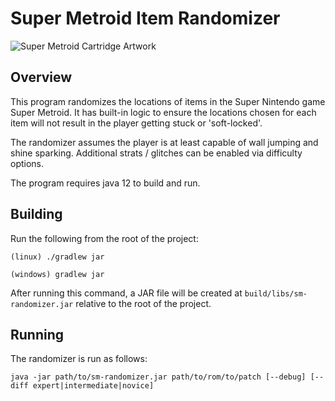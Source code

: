 # Super Metroid Item Randomizer
![Super Metroid Cartridge Artwork](https://cdn02.nintendo-europe.com/media/images/10_share_images/games_15/super_nintendo_5/H2x1_SNES_SuperMetroid_image1600w.jpg)

## Overview
This program randomizes the locations of items in the Super Nintendo game Super Metroid. It has built-in logic to ensure the locations chosen for each item will not result in the player getting stuck or 'soft-locked'.

The randomizer assumes the player is at least capable of wall jumping and shine sparking. Additional strats / glitches can be enabled via difficulty options.

The program requires java 12 to build and run.

## Building

Run the following from the root of the project:

```(linux) ./gradlew jar```

```(windows) gradlew jar```

After running this command, a JAR file will be created at ```build/libs/sm-randomizer.jar``` relative to the root of the project.

## Running
The randomizer is run as follows:

```java -jar path/to/sm-randomizer.jar path/to/rom/to/patch [--debug] [--diff expert|intermediate|novice]```

